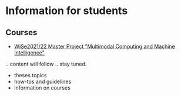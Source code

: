 # Information for students

## Courses
* [WiSe2021/22 Master Project "Multimodal Computing and Machine Intelligence"](2021w-master-project)

.. content will follow .. stay tuned.
* theses topics
* how-tos and guidelines
* information on courses 
